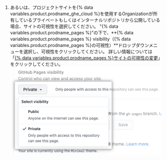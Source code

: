 1. あるいは、プロジェクトサイトを{% data variables.product.prodname_ghe_cloud %}を使用するOrganizationが所有しているプライベートもしくはインターナルリポジトリから公開している場合、サイトの可視性を選択してください。 "{% data variables.product.prodname_pages %}"の下で、**{% data variables.product.prodname_pages %} visibility（{% data variables.product.prodname_pages %}の可視性）**ドロップダウンメニューを選択し、可視性をクリックしてください。 詳しい情報については「[{% data variables.product.prodname_pages %}サイトの可視性の変更](/pages/getting-started-with-github-pages/changing-the-visibility-of-your-github-pages-site)」をクリックしてください。 ![サイトの可視性を選択するドロップダウンメニュー](/assets/images/help/pages/public-or-private-visibility.png)